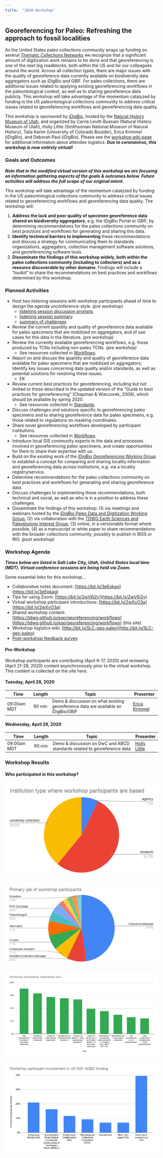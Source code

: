 ```yaml
---
title:  "2020 Workshop"
---
```


## Georeferencing for Paleo: Refreshing the approach to fossil localities

As the United States paleo collections community wraps up funding on several [Thematic Collections Networks](https://www.idigbio.org/content/thematic-collections-networks) we recognize that a significant amount of digitization work remains to be done and that georeferencing is one of the next big roadblocks, both within the US and for our colleagues around the world. Across all collection types, there are major issues with the quality of georeference data currently available on biodiversity data aggregators such as iDigBio and GBIF. For paleo collections, there are additional issues related to applying existing georeferencing workflows in the paleontological context, as well as to sharing georeference data publicly. This workshop will take advantage of the momentum catalyzed by funding in the US paleontological collections community to address critical issues related to georeferencing workflows and georeferencing data quality.

This workshop is sponsored by [iDigBio](https://www.idigbio.org/), hosted by the [Natural History Museum of Utah](https://nhmu.utah.edu/), and organized by Carrie Levitt-Bussian (Natural History Museum of Utah), Holly Little (Smithsonian National Museum of Natural History), Talia Karim (University of Colorado Boulder), Erica Krimmel (iDigBio), and Deborah Paul (iDigBio). Please see the [workshop wiki page](https://www.idigbio.org/wiki/index.php/Georeferencing_for_Paleo_Workshop) for additional information about attendee logistics. _**Due to coronavirus, this workshop is now entirely virtual!**_

### Goals and Outcomes

_**Note that in the modified virtual version of this workshop we are focusing on information gathering aspects of the goals & outcomes below. Future activities will address the full scope of our original intent.**_

This workshop will take advantage of the momentum catalyzed by funding in the US paleontological collections community to address critical issues related to georeferencing workflows and georeferencing data quality. The workshop will:
1. **Address the lack and poor quality of specimen georeference data shared on biodiversity aggregators**, e.g. the iDigBio Portal or GBIF, by determining recommendations for the paleo collections community on best practices and workflows for generating and sharing this data.
1. **Identify technical barriers to implementing** these recommendations and discuss a strategy for communicating them to standards organizations, aggregators, collection management software solutions, and georeferencing software tools.
1. **Disseminate the findings of this workshop widely, both within the paleo collections community (including to collectors) and as a resource discoverable by other domains**. Findings will include a “toolkit” to share the recommendations on best practices and workflows determined by this workshop.

### Planned Activities

- Host two listening sessions with workshop participants ahead of time to design the agenda unconference-style. _(pre workshop)_
    - [listening session discussion prompts](2020-workshop/Georeferencing-for-Paleo-Listening-Session-Intro_2020-01-29.pdf)
    - [listening session summary](2020-workshop/Georeferencing-for-Paleo-Listening-Sessions-Summary_2020-01-29.pdf)
    - [summary of challenges](2020-workshop/Georeferencing-for-Paleo-Challenges-Summary_2020-01-29.pdf)
- Review the current quantity and quality of georeference data available for paleo specimens that are mobilized on aggregators, and of use cases for this data in the literature. _(pre workshop)_
- Review the currently available georeferencing workflows, e.g. those produced by TCNs including non-paleo TCNs. _(pre workshop)_
    - See resources collected in [Workflows](workflows).
- Report on and discuss the quantity and quality of georeference data available for paleo specimens that are mobilized on aggregators; Identify key issues concerning data quality and/or standards, as well as potential solutions for resolving these issues.
    - EK
- Review current best practices for georeferencing, including but not limited to those described in the updated version of the “Guide to best practices for georeferencing” (Chapman & Wieczorek, 2006), which should be available by spring 2020.
    - See resources collected in [Standards](standards).
- Discuss challenges and solutions specific to georeferencing paleo specimens and to sharing georeference data for paleo specimens, e.g. those related to regulations on masking coordinates.
- Share novel georeferencing workflows developed by participant institutions.
    - See resources collected in [Workflows](workflows).
- Introduce local GIS community experts to the data and processes involved in georeferencing paleo specimens, and create opportunities for them to share their expertise with us.
- Build on the existing work of the [iDigBio Georeferencing Working Group](https://www.idigbio.org/wiki/index.php/Georeferencing_Working_Group) to establish a concept for comparing and sharing locality information and georeferencing data across institutions, e.g. via a locality registry/service.
- Determine recommendations for the paleo collections community on best practices and workflows for generating and sharing georeference data.
- Discuss challenges to implementing these recommendations, both technical and social, as well as who is in a position to address these challenges.
- Disseminate the findings of this workshop: (1) via meetings and webinars hosted by the [iDigBio Paleo Data and Digitization Working Group](https://www.idigbio.org/wiki/index.php/Paleo_Digitization_Working_Group), (2) via collaboration with the [TDWG Earth Sciences and Paleobiology Interest Group](https://github.com/tdwg/esp/), (3) online, in a versionable format where possible, (4) as a manuscript or white paper to share recommendations with the broader collections community, possibly to publish in BISS or RIO. _(post workshop)_

### Workshop Agenda

_**Times below are listed in Salt Lake City, Utah, United States local time (MDT). Virtual conference sessions are being held via Zoom.**_

Some essential links for this workshop...
- Collaborative notes document: [https://bit.ly/3eEpkag](https://bit.ly/3eEpkag)
- Tips for using Zoom: [https://bit.ly/2wV6j2v](https://bit.ly/2wV6j2v)
- Virtual workshop participant introductions: [https://bit.ly/2wXvO3a](https://bit.ly/2wXvO3a)
- Shared workshop content: [https://tdwg.github.io/esp/georeferencing/workflows](https://tdwg.github.io/esp/georeferencing/workflows) (this site)
- Workshop logistics wiki: [http://bit.ly/SLC-geo-paleo](http://bit.ly/SLC-geo-paleo)
- [Post-workshop feedback survey](https://fsu.qualtrics.com/jfe/form/SV_5oJ3Wxt3j2RPBn7)

#### Pre-Workshop

Workshop participants are contributing (April 6-17, 2020) and reviewing (April 21-28, 2020) content asynchronously prior to the virtual workshop. This content is collected on the site here.

#### Tuesday, April 28, 2020

| Time | Length | Topic | Presenter |
| --- | --- | --- | --- |
| 09:00am MDT | 90 min | Demo & discussion on what existing georeference data are available on iDigBio/GBIF | [Erica Krimmel](https://orcid.org/0000-0003-3192-0080) |

#### Wednesday, April 29, 2020

| Time | Length | Topic | Presenter |
| --- | --- | --- | --- |
| 09:00am MDT | 90 min | Demo & discussion on DwC and ABCD standards related to georeference data | [Holly Little](https://orcid.org/0000-0001-7909-4166) |

### Workshop Results

#### Who participated in this workshop?

![](2020-workshop/institution-type-where-workshop-participants-are-based.png)

![](2020-workshop/primary-job-of-workshop-participants.png)

![](2020-workshop/workshop-participants-experience.png)

![](2020-workshop/workshop-participant-involvement-in-US-NSF-ADBC-funding.png)
